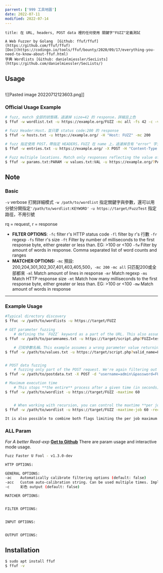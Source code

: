 ```yaml
---
parrent: ['999 工具地圖']
date: 2022-07-11
modified: 2022-07-14
---
```

```ad-info
title: 在 URL, headers, POST data 裡的任何使用 關鍵字"FUZZ"定義測試 

A Web Fuzzer by Golang  [Github: ffuf/ffuf](https://github.com/ffuf/ffuf) 
[Doc](https://codingo.io/tools/ffuf/bounty/2020/09/17/everything-you-need-to-know-about-ffuf.html) 
字典 Wordlists [Github: danielmiessler/SecLists](https://github.com/danielmiessler/SecLists/)
```
## Usage
```
```
![[Pasted image 20220712123603.png]]
### Official Usage Example
```bash
# fuzz, match 全部的狀態碼，過濾掉 size=42 的 response，詳細且上色
$ ffuf -w wordlist.txt -u https://example.org/FUZZ -mc all -fs 42 -c -v

# fuzz Header:Host，並只要 status code:200 的 response
$ ffuf -w hosts.txt -u https://example.org/ -H "Host: FUZZ" -mc 200

# fuzz 指定使用 POST，帶指定 HEADERS，FUZZ 在 name 上，過濾掉含有 "error" 字元的 response
$ ffuf -w entries.txt -u https://example.org/ -X POST -H "Content-Type: application/json" -d '{"name": "FUZZ", "anotherkey": "anothervalue"}' -fr "error"

# Fuzz multiple locations. Match only responses reflecting the value of "VAL" keyword. Colored.
$ ffuf -w params.txt:PARAM -w values.txt:VAL -u https://example.org/?PARAM=VAL -mr "VAL" -c
```

## Note
### Basic
`-v` verbose 打開詳細模式
`-w /path/to/wordlist` 指定關鍵字與參數，還可以用分號分開指定`'/path/to/wordlist:KEYWORD'`
`-u https://target/FuzzTest` 指定路徑，不用引號


rq = request, r = response
* **FILTER OPTIONS**:
		`-fc` filter r's HTTP status code
		`-fl` filter by r's 行數
		`-fr` regexp
		`-fs` filter r's size
		`-ft` Filter by number of milliseconds to the first response byte, either greater or less than. EG: >100 or <100
		`-fw` Filter by amount of words in response. Comma separated list of word counts and ranges
* **MATCHER OPTIONS:**
		`-mc` 預設: 200,204,301,302,307,401,403,405,500，`-mc 200` `-mc all` 只匹配200或全部都來
    `-ml` Match amount of lines in response
    `-mr` Match regexp
    `-ms` Match HTTP response size
    `-mt` Match how many milliseconds to the first response byte, either greater or less than. EG: >100 or <100
    `-mw` Match amount of words in response
---
### Example Usage
```bash
#Typical directory discovery
$ ffuc -w /path/to/wordlists -u https://target/FUZZ

# GET parameter fuzzing
	# defining the `FUZZ` keyword as a part of the URL. This also assumes an response size of 4242 bytes for invalid GET parameter name.
$ ffuf -w /path/to/paramnames.txt -u https://target/script.php?FUZZ=test_value -fs 4242

	# 已知參數名稱。This example assumes a wrong parameter value returning HTTP response code 401.
$ ffuf -w /path/to/values.txt -u https://target/script.php?valid_name=FUZZ -fc 401


# POST data fuzzing
	# fuzzing only part of the POST request. We're again filtering out the 401 responses.
$ ffuf -w /path/to/postdata.txt -X POST -d "username=admin\&password=FUZZ" -u https://target/login.php -fc 401

# Maximum execution time
	# This stops **the entire** process after a given time (in seconds)
$ ffuf -w /path/to/wordlist -u https://target/FUZZ -maxtime 60


	# When working with recursion, you can control the maxtime **per job** using `-maxtime-job`. This will stop the current job after a given time (in seconds) and continue with the next one. New jobs are created when the recursion functionality detects a subdirectory.
$ ffuf -w /path/to/wordlist -u https://target/FUZZ -maxtime-job 60 -recursion -recursion-depth 2

It is also possible to combine both flags limiting the per job maximum execution time as well as the overall execution time. If you do not use recursion then both flags behave equally.
```

### ALL Param
*For A better Read-exp* **[Get to Github](https://github.com/ffuf/ffuf#usage)**
There are param usage and interactive mode usage.

```sh
Fuzz Faster U Fool - v1.3.0-dev

HTTP OPTIONS:

GENERAL OPTIONS:
-ac    Automatically calibrate filtering options (default: false)
-acc   Custom auto-calibration string. Can be used multiple times. Implies -ac
-c     彩色 output (default: false)

MATCHER OPTIONS:


FILTER OPTIONS:


INPUT OPTIONS:


OUTPUT OPTIONS:

```



## Installation
```sh
$ sudo apt install ffuf
$ ffuf -v
```